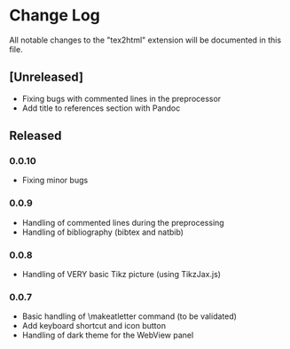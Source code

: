 # Change Log

All notable changes to the "tex2html" extension will be documented in this file.

## [Unreleased]

- Fixing bugs with commented lines in the preprocessor
- Add title to references section with Pandoc

## Released

### 0.0.10

- Fixing minor bugs

### 0.0.9

- Handling of commented lines during the preprocessing
- Handling of bibliography (bibtex and natbib)

### 0.0.8

- Handling of VERY basic Tikz picture (using TikzJax.js)

### 0.0.7

- Basic handling of \makeatletter command (to be validated) 
- Add keyboard shortcut and icon button 
- Handling of dark theme for the WebView panel
